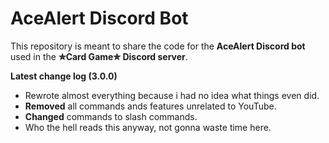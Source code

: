 # AceAlert Discord Bot

This repository is meant to share the code for the **AceAlert Discord bot** used in the **✮Card Game✮ Discord server**.

**Latest change log (3.0.0)**

- Rewrote almost everything because i had no idea what things even did.
- **Removed** all commands ands features unrelated to YouTube.
- **Changed** commands to slash commands.
- Who the hell reads this anyway, not gonna waste time here.